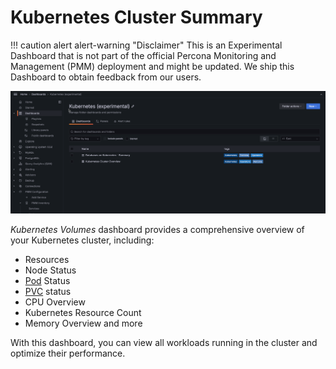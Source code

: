 # Kubernetes Cluster Summary

!!! caution alert alert-warning "Disclaimer"
    This is an Experimental Dashboard that is not part of the official Percona Monitoring and Management (PMM) deployment and might be updated. We ship this Dashboard to obtain feedback from our users.


![!image](../../images/PMM_K8s_volume.png)

*Kubernetes Volumes* dashboard provides a comprehensive overview of your Kubernetes cluster, including:

- Resources
- Node Status
- [Pod](https://kubernetes.io/docs/concepts/workloads/pods/) Status
- [PVC](https://kubernetes.io/docs/concepts/storage/persistent-volumes/) status
- CPU Overview
- Kubernetes Resource Count
- Memory Overview and more

With this dashboard, you can view all workloads running in the cluster and optimize their performance.


